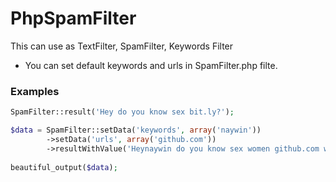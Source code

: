 # PhpSpamFilter

This can use as TextFilter, SpamFilter, Keywords Filter
- You can set default keywords and urls in SpamFilter.php filte.

### Examples
```php
SpamFilter::result('Hey do you know sex bit.ly?');

$data = SpamFilter::setData('keywords', array('naywin'))
 	    ->setData('urls', array('github.com'))
 	    ->resultWithValue('Heynaywin do you know sex women github.com with s in bit.ly?');
      
beautiful_output($data);
```
